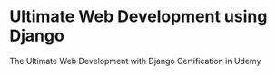 # Ultimate Web Development using Django
The Ultimate Web Development with Django Certification in Udemy
